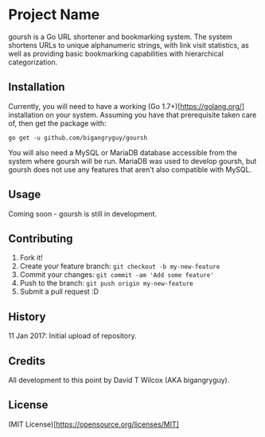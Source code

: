 # Project Name

goursh is a Go URL shortener and bookmarking system. The system shortens URLs to unique alphanumeric strings, with link visit statistics, as well as providing basic bookmarking capabilities with hierarchical categorization.

## Installation

Currently, you will need to have a working (Go 1.7+)[https://golang.org/] installation on your system. Assuming you have that prerequisite taken care of, then get the package with:

```
go get -u github.com/bigangryguy/goursh
```

You will also need a MySQL or MariaDB database accessible from the system where goursh will be run. MariaDB was used to develop goursh, but goursh does not use any features that aren't also compatible with MySQL.

## Usage

Coming soon - goursh is still in development.

## Contributing

1. Fork it!
2. Create your feature branch: `git checkout -b my-new-feature`
3. Commit your changes: `git commit -am 'Add some feature'`
4. Push to the branch: `git push origin my-new-feature`
5. Submit a pull request :D

## History

11 Jan 2017: Initial upload of repository.

## Credits

All development to this point by David T Wilcox (AKA bigangryguy).

## License

(MIT License)[https://opensource.org/licenses/MIT]
